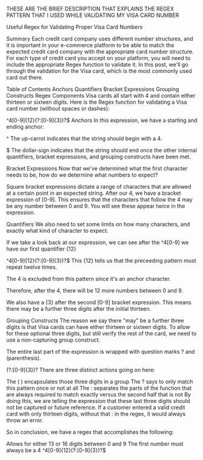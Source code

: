 THESE ARE THE BRIEF DESCRIPTION THAT EXPLAINS THE REGEX PATTERN THAT I USED WHILE VALIDATING MY VISA CARD NUMBER

Useful Regex for Validating Proper Visa Card Numbers

Summary
Each credit card company uses different number structures, and it is important in your e-commerce platform to be able to match the expected credit card company with the appropriate card number structure. For each type of credit card you accept on your platform, you will need to include the appropriate Regex function to validate it. In this post, we'll go through the validation for the Visa card, which is the most commonly used card out there.

Table of Contents
Anchors
Quantifiers
Bracket Expressions
Grouping Constructs
Regex Components
Visa cards all start with 4 and contain either thirteen or sixteen digits. Here is the Regex function for validating a Visa card number (without spaces or dashes):

^4[0-9]{12}(?:[0-9]{3})?$
Anchors
In this expression, we have a starting and ending anchor:

^ The up-carrot indicates that the string should begin with a 4.

$ The dollar-sign indicates that the string should end once the other internal quantifiers, bracket expressions, and grouping constructs have been met.

Bracket Expressions
Now that we've determined what the first character needs to be, how do we determine what numbers to expect?

Square bracket expressions dictate a range of characters that are allowed at a certain point in an expected string. After our 4, we have a bracket expression of [0-9]. This ensures that the characters that follow the 4 may be any number between 0 and 9. You will see these appear twice in the expression.

Quantifiers
We also need to set some limits on how many characters, and exactly what kind of character to expect.

If we take a look back at our expression, we can see after the ^4[0-9] we have our first quantifier {12}

^4[0-9]{12}(?:[0-9]{3})?$
This {12} tells us that the preceeding pattern must repeat twelve times.

The 4 is excluded from this pattern since it's an anchor character.

Therefore, after the 4, there will be 12 more numbers between 0 and 9.

We also have a {3} after the second [0-9] bracket expression. This means there may be a further three digits after the initial thirteen.

Grouping Constructs
The reason we say there "may" be a further three digits is that Visa cards can have either thirteen or sixteen digits. To allow for these optional three digits, but still verify the rest of the card, we need to use a non-capturing group construct.

The entire last part of the expression is wrapped with question marks ? and (parenthesis).

(?:[0-9]{3})?
There are three distinct actions going on here:

The ( ) encapsulates those three digits in a group
The ? says to only match this pattern once or not at all
The : separates the parts of the function that are always required to match exactly versus the second half that is not
By doing this, we are telling the expression that these last three digits should not be captured or future reference. If a customer entered a valid credit card with only thirteen digits, without that : in the regex, it would always throw an error.

So in conclusion, we have a regex that accomplishes the following:

Allows for either 13 or 16 digits between 0 and 9
The first number must always be a 4
^4[0-9]{12}(?:[0-9]{3})?$
